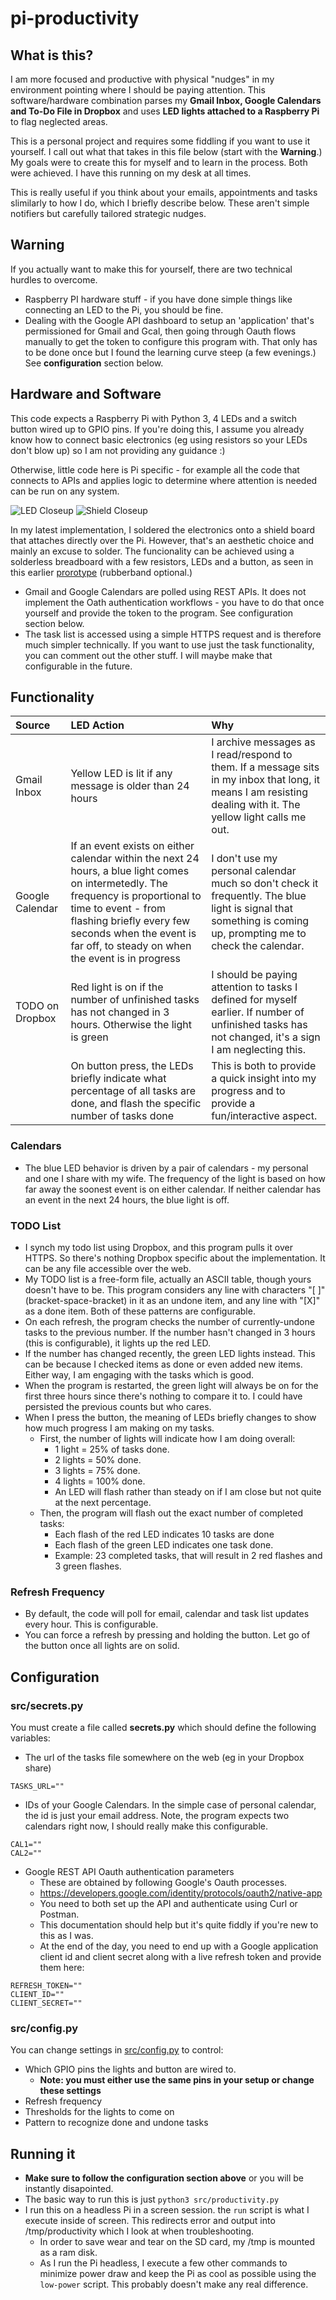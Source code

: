 # pi-productivity





## What is this?
I am more focused and productive with physical "nudges" in my environment pointing where I should be paying attention. This software/hardware combination parses my **Gmail Inbox, Google Calendars and To-Do File in Dropbox** and uses **LED lights attached to a Raspberry Pi** to flag neglected areas.

This is a personal project and requires some fiddling if you want to use it yourself. I call out what that takes in this file below (start with the **Warning**.) My goals were to create this for myself and to learn in the process. Both were achieved. I have this running on my desk at all times.

This is really useful if you think about your emails, appointments and tasks slimilarly to how I do, which I briefly describe below. These aren't simple notifiers but carefully tailored strategic nudges. 

## Warning
If you actually want to make this for yourself, there are two technical hurdles to overcome.
- Raspberry PI hardware stuff - if you have done simple things like connecting an LED to the Pi, you should be fine.
- Dealing with the Google API dashboard to setup an 'application' that's permissioned for Gmail and Gcal, then going through Oauth flows manually to get the token to configure this program with. That only has to be done once but I found the learning curve steep (a few evenings.) See **configuration** section below.


## Hardware and Software
This code expects a Raspberry Pi with Python 3, 4 LEDs and a switch button wired up to GPIO pins. If you're doing this, I assume you already know how to connect basic electronics (eg using resistors so your LEDs don't blow up) so I am not providing any guidance :)

Otherwise, little code here is Pi specific - for example all the code that connects to APIs and applies logic to determine where attention is needed can be run on any system.

![LED Closeup](pics/led-closeup.png)
![Shield Closeup](pics/shield-closeup.png)

In my latest implementation, I soldered the electronics onto a shield board that attaches directly over the Pi. However, that's an aesthetic choice and mainly an excuse to solder. The funcionality can be achieved using a solderless breadboard with a few resistors, LEDs and a button, as seen in this earlier [prorotype](pics/breadboard-closeup.png) (rubberband optional.)

- Gmail and Google Calendars are polled using REST APIs. It does not implement the Oath authentication workflows - you have to do that once yourself and provide the token to the program. See configuration section below.
- The task list is accessed using a simple HTTPS request and is therefore much simpler technically. If you want to use just the task functionality, you can comment out the other stuff. I will maybe make that configurable in the future.


## Functionality

| Source | LED Action | Why |
| :--- | :--- | :--- |
| Gmail Inbox | Yellow LED is lit if any message is older than 24 hours | I archive messages as I read/respond to them. If a message sits in my inbox that long, it means I am resisting dealing with it. The yellow light calls me out.
| Google Calendar | If an event exists on either calendar within the next 24 hours, a blue light comes on intermetedly. The frequency is proportional to time to event - from flashing briefly every few seconds when the event is far off, to steady on when the event is in progress | I don't use my personal calendar much so don't check it frequently. The blue light is signal that something is coming up, prompting me to check the calendar. 
| TODO on Dropbox | Red light is on if the number of unfinished tasks has not changed in 3 hours. Otherwise the light is green | I should be paying attention to tasks I defined for myself earlier. If number of unfinished tasks has not changed, it's a sign I am neglecting this.
| | On button press, the LEDs briefly indicate what percentage of all tasks are done, and flash the specific number of tasks done | This is both to provide a quick insight into my progress and to provide a fun/interactive aspect.

### Calendars
- The blue LED behavior is driven by a pair of calendars - my personal and one I share with my wife. The frequency of the light is based on how far away the soonest event is on either calendar. If neither calendar has an event in the next 24 hours, the blue light is off.

### TODO List
- I synch my todo list using Dropbox, and this program pulls it over HTTPS. So there's nothing Dropbox specific about the implementation. It can be any file accessible over the web.
- My TODO list is a free-form file, actually an ASCII table, though yours doesn't have to be. This program considers any line with characters "[ ]" (bracket-space-bracket) in it as an undone item, and any line with "[X]" as a done item.  Both of these patterns are configurable.
- On each refresh, the program checks the number of currently-undone tasks to the previous number. If the number hasn't changed in 3 hours (this is configurable), it lights up the red LED.
- If the number has changed recently, the green LED lights instead. This can be because I checked items as done or even added new items. Either way, I am engaging with the tasks which is good.
- When the program is restarted, the green light will always be on for the first three hours since there's nothing to compare it to. I could have persisted the previous counts but who cares.
- When I press the button, the meaning of LEDs briefly changes to show how much progress I am making on my tasks.
  - First, the number of lights will indicate how I am doing overall:
    - 1 light = 25% of tasks done.
    - 2 lights = 50% done.
    - 3 lights = 75% done.
    - 4 lights = 100% done.
    - An LED will flash rather than steady on if I am close but not quite at the next percentage.
  - Then, the program will flash out the exact number of completed tasks: 
    - Each flash of the red LED indicates 10 tasks are done
    - Each flash of the green LED indicates one task done.
    - Example: 23 completed tasks, that will result in 2 red flashes and 3 green flashes.

### Refresh Frequency
- By default, the code will poll for email, calendar and task list updates every hour. This is configurable.
- You can force a refresh by pressing and holding the button. Let go of the button once all lights are on solid.

## Configuration

### src/secrets.py

You must create a file called **secrets.py** which should define the following variables:
- The url of the tasks file somewhere on the web (eg in your Dropbox share)

```
TASKS_URL=""
```

- IDs of your Google Calendars. In the simple case of personal calendar, the id is just your email address. Note, the program expects two calendars right now, I should really make this configurable.

```
CAL1=""
CAL2=""
```

- Google REST API Oauth authentication parameters
  - These are obtained by following Google's Oauth processes. 
  - https://developers.google.com/identity/protocols/oauth2/native-app
  - You need to both set up the API and authenticate using Curl or Postman. 
  - This documentation should help but it's quite fiddly if you're new to this as I was.
  - At the end of the day, you need to end up with a Google application client id and client secret along with a live refresh token and provide them here:

```
REFRESH_TOKEN=""
CLIENT_ID=""
CLIENT_SECRET=""
```

### src/config.py
You can change settings in [src/config.py](src/config.py) to control:
- Which GPIO pins the lights and button are wired to.
  - **Note: you must either use the same pins in your setup or change these settings** 
- Refresh frequency
- Thresholds for the lights to come on
- Pattern to recognize done and undone tasks

## Running it
- **Make sure to follow the configuration section above** or you will be instantly disapointed.
- The basic way to run this is just `python3 src/productivity.py`
- I run this on a headless Pi in a screen session. the `run` script is what I execute inside of screen. This redirects error and output into /tmp/productivity which I look at when troubleshooting.
  - In order to save wear and tear on the SD card, my /tmp is mounted as a ram disk. 
  - As I run the Pi headless, I execute a few other commands to minimize power draw and keep the Pi as cool as possible using the `low-power` script. This probably doesn't make any real difference.







